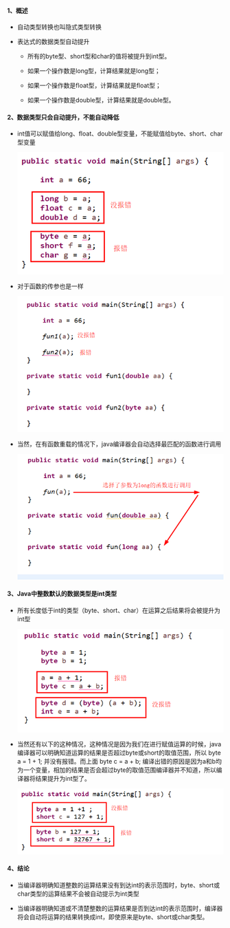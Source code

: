 #### 1、概述

- 自动类型转换也叫隐式类型转换

- 表达式的数据类型自动提升

  - 所有的byte型、short型和char的值将被提升到int型。

  - 如果一个操作数是long型，计算结果就是long型；

  - 如果一个操作数是float型，计算结果就是float型；

  - 如果一个操作数是double型，计算结果就是double型。

#### 2、数据类型只会自动提升，不能自动降低

- int值可以赋值给long、float、double型变量，不能赋值给byte、short、char型变量

  ![image](/image/1.png)

- 对于函数的传参也是一样

  ![image](/image/2.png)

- 当然，在有函数重载的情况下，java编译器会自动选择最匹配的函数进行调用

  ![image](/image/3.png)

#### 3、Java中整数默认的数据类型是int类型

- 所有长度低于int的类型（byte、short、char）在运算之后结果将会被提升为int型

  ![image](/image/4.png)

- 当然还有以下的这种情况，这种情况是因为我们在进行赋值运算的时候，java编译器可以明确知道运算的结果是否超过byte或short的取值范围，所以 byte a = 1 + 1; 并没有报错。而上面 byte c = a + b; 编译出错的原因是因为a和b均为一个变量，相加的结果是否会超过byte的取值范围编译器并不知道，所以编译器将结果提升为int型了。

  ![image](/image/5.png)

#### 4、结论

- 当编译器明确知道整数的运算结果没有到达int的表示范围时，byte、short或char类型的运算结果不会被自动提示为int类型

- 当编译器明确知道或不清楚整数的运算结果是否到达int的表示范围时，编译器将会自动将运算的结果转换成int，即使原来是byte、short或char类型。
